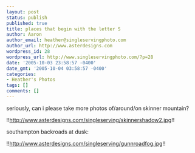 ```yaml
---
layout: post
status: publish
published: true
title: places that begin with the letter S
author: Aaron
author_email: heather@singleservingphoto.com
author_url: http://www.asterdesigns.com
wordpress_id: 28
wordpress_url: http://www.singleservingphoto.com/?p=28
date: '2005-10-03 23:58:57 -0400'
date_gmt: '2005-10-04 03:58:57 -0400'
categories:
- Heather's Photos
tags: []
comments: []
---
```

seriously, can i please take more photos of/around/on skinner mountain?

!!http://www.asterdesigns.com/singleserving/skinnershadow2.jpg!!

southampton backroads at dusk:

!!http://www.asterdesigns.com/singleserving/gunnroadfog.jpg!!
